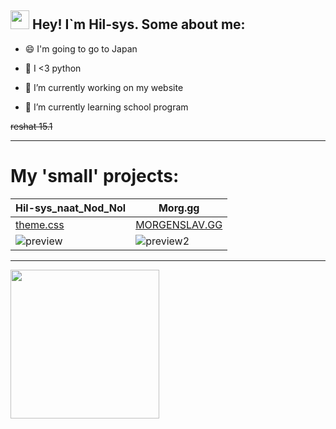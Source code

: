 ## <img src="https://raw.githubusercontent.com/aemmadi/aemmadi/master/wave.gif" width="30px"> Hey! I`m Hil-sys. Some about me: 

- 😄 I'm going to go to Japan

- 🐍 I <3 python

- 🔭 I’m currently working on my website

- 🌱 I’m currently learning school program

~~reshat 15.1~~

---

# My 'small' projects:

|Hil-sys_naat_Nod_Nol|Morg.gg|
|--------------------|-------|
|[theme.css](https://github.com/Hil-sys/sla_themes)|[MORGENSLAV.GG](https://github.com/Hil-sys/MORG.GG)|
|![preview](https://cdn.discordapp.com/attachments/853349068771557377/955872565618962583/unknown.png)|![preview2](https://user-images.githubusercontent.com/81441961/149833037-20bc01c8-ced8-433c-b95b-0254de3039cc.png)|

---
 
[<img width="238px" src="https://i.pinimg.com/originals/52/6b/3e/526b3e4ffb4150177bf707a65cb4393b.jpg" />](https://i.pinimg.com/originals/52/6b/3e/526b3e4ffb4150177bf707a65cb4393b.jpg)
<!--[<img width="238px" src="https://i.pinimg.com/originals/52/6b/3e/526b3e4ffb4150177bf707a65cb4393b.jpg" />](https://i.pinimg.com/originals/52/6b/3e/526b3e4ffb4150177bf707a65cb4393b.jpg)
[<img width="238px" src="https://i.pinimg.com/originals/52/6b/3e/526b3e4ffb4150177bf707a65cb4393b.jpg" />](https://i.pinimg.com/originals/52/6b/3e/526b3e4ffb4150177bf707a65cb4393b.jpg)
[<img width="238px" src="https://i.pinimg.com/originals/52/6b/3e/526b3e4ffb4150177bf707a65cb4393b.jpg" />](https://i.pinimg.com/originals/52/6b/3e/526b3e4ffb4150177bf707a65cb4393b.jpg)

 ***

<!--
**Hil-sys/Hil-sys** is a ✨ _special_ ✨ repository because its `README.md` (this file) appears on your GitHub profile.

Here are some ideas to get you started:

- 🔭 I’m currently working on ...
- 🌱 I’m currently learning ...
- 👯 I’m looking to collaborate on ...
- 🤔 I’m looking for help with ...
- 💬 Ask me about ...
- 📫 How to reach me: ...
- 😄 Pronouns: ...
- ⚡ Fun fact: ...
-->
